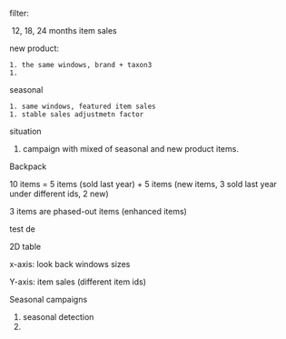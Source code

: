 filter:

​	12, 18, 24 months item sales

new product:

	1. the same windows, brand + taxon3
	1. 

seasonal

	1. same windows, featured item sales
	1. stable sales adjustmetn factor



situation

1. campaign with mixed of seasonal and new product items. 

Backpack 

10 items = 5 items (sold last year) + 5 items (new items, 3 sold last year under different ids, 2 new) 

3 items are phased-out items (enhanced items)



test de



2D table 

x-axis: look back windows sizes

Y-axis: item sales (different item ids)







Seasonal campaigns



1. seasonal detection
2. 

